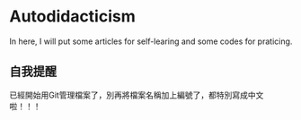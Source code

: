# Autodidacticism
In here, I will put some articles for self-learing and some codes for praticing.

## 自我提醒
已經開始用Git管理檔案了，別再將檔案名稱加上編號了，都特別寫成中文啦！！！
